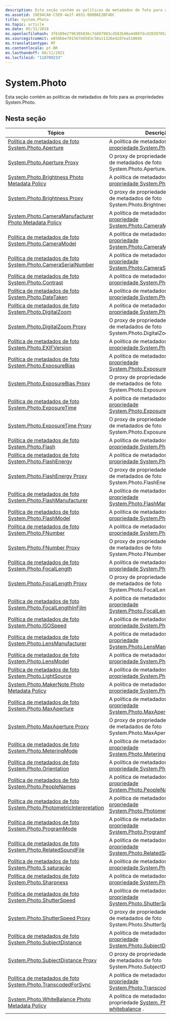 ```yaml
---
description: Esta seção contém as políticas de metadados de foto para as propriedades System.Photo.
ms.assetid: 19E94CA6-C5E0-4e2f-A931-B08B6E2BF4DC
title: System.Photo
ms.topic: article
ms.date: 05/31/2018
ms.openlocfilehash: 3f6109e2796305036c7dd97903cd582b98a44807dcd20397052baac440fefee4
ms.sourcegitcommit: e858bbe701567d4583c50a11326e42d7ea51804b
ms.translationtype: MT
ms.contentlocale: pt-BR
ms.lasthandoff: 08/11/2021
ms.locfileid: "118709233"
---
```

# <a name="systemphoto"></a>System.Photo

Esta seção contém as políticas de metadados de foto para as propriedades System.Photo.

## <a name="in-this-section"></a>Nesta seção



| Tópico                                                                                                                                | Descrição                                                                                                                                                   |
|--------------------------------------------------------------------------------------------------------------------------------------|---------------------------------------------------------------------------------------------------------------------------------------------------------------|
| [Política de metadados de foto System.Photo.Aperture](-wic-photoprop-system-photo-aperture.md)<br/>                                   | A política de metadados de foto para a [propriedade System.Photo.Aperture.](../properties/props-system-photo-aperture.md)<br/>                  |
| [System.Photo.Aperture Proxy](-wic-photoprop-system-photo-aperture-proxy.md)<br/>                                             | O proxy de propriedade para a política de metadados de foto System.Photo.Aperture.<br/>                                                                            |
| [System.Photo.Brightness Photo Metadata Policy](-wic-photoprop-system-photo-brightness.md)<br/>                               | A política de metadados de foto para a [propriedade System.Photo.Brightness.](../properties/props-system-photo-aperture.md)<br/>                |
| [System.Photo.Brightness Proxy](-wic-photoprop-system-photo-brightness-proxy.md)<br/>                                         | O proxy de propriedade para a política de metadados de foto System.Photo.Brightness.<br/>                                                                          |
| [System.Photo.CameraManufacturer Photo Metadata Policy](-wic-photoprop-system-photo-cameramanufacturer.md)<br/>               | A política de metadados de foto para a [propriedade System.Photo.CameraManufacturer.](../properties/props-system-photo-cameramanufacturer.md)<br/>        |
| [Política de metadados de foto System.Photo.CameraModel](-wic-photoprop-system-photo-cameramodel.md)<br/>                             | A política de metadados de foto para a [propriedade System.Photo.CameraModel.](../properties/props-system-photo-cameramodel.md)<br/>               |
| [Política de metadados de foto System.Photo.CameraSerialNumber](-wic-photoprop-system-photo-cameraserialnumber.md)<br/>               | A política de metadados de foto para a [propriedade System.Photo.CameraSerialNumber.](../properties/props-system-photo-cameraserialnumber.md)<br/>        |
| [Política de metadados de foto System.Photo.Contrast](-wic-photoprop-system-photo-contrast.md)<br/>                                   | A política de metadados de foto para a [propriedade System.Photo.Contrast.](../properties/props-system-photo-contrast.md)<br/>                  |
| [Política de metadados de foto System.Photo.DateTaken](-wic-photoprop-system-photo-datetaken.md)<br/>                                 | A política de metadados de foto para a [propriedade System.Photo.DateTaken.](../properties/props-system-photo-datetaken.md)<br/>                 |
| [Política de metadados de foto System.Photo.DigitalZoom](-wic-photoprop-system-photo-digitalzoom.md)<br/>                             | A política de metadados de foto para a [propriedade System.Photo.DigitalZoom.](../properties/props-system-photo-digitalzoom.md)<br/>               |
| [System.Photo.DigitalZoom Proxy](-wic-photoprop-system-photo-digitalzoom-proxy.md)<br/>                                       | O proxy de propriedade para a política de metadados de foto System.Photo.DigitalZoom.<br/>                                                                         |
| [Política de metadados de foto System.Photo.EXIFVersion](-wic-photoprop-system-photo-exifversion.md)<br/>                             | A política de metadados de foto para a [propriedade System.Photo.EXIFVersion.](../properties/props-system-photo-exifversion.md)<br/>               |
| [Política de metadados de foto System.Photo.ExposureBias](-wic-photoprop-system-photo-exposurebias.md)<br/>                           | A política de metadados de foto para a [propriedade System.Photo.ExposureBias.](../properties/props-system-photo-exposurebias.md)<br/>              |
| [System.Photo.ExposureBias Proxy](-wic-photoprop-system-photo-exposurebias-proxy.md)<br/>                                     | O proxy de propriedade para a política de metadados de foto System.Photo.ExposureBias.<br/>                                                                        |
| [Política de metadados de foto System.Photo.ExposureTime](-wic-photoprop-system-photo-exposuretime.md)<br/>                           | A política de metadados de foto para a [propriedade System.Photo.ExposureTime.](../properties/props-system-photo-exposuretime.md)<br/>              |
| [System.Photo.ExposureTime Proxy](-wic-photoprop-system-photo-exposuretime-proxy.md)<br/>                                     | O proxy de propriedade para a política de metadados de foto System.Photo.ExposureTime.<br/>                                                                        |
| [Política de metadados de foto System.Photo.Flash](-wic-photoprop-system-photo-flash.md)<br/>                                         | A política de metadados de foto para a [propriedade System.Photo.Flash.](../properties/props-system-photo-exposuretime.md)<br/>                     |
| [Política de metadados de foto System.Photo.FlashEnergy](-wic-photoprop-system-photo-flashenergy.md)<br/>                             | A política de metadados de foto para a [propriedade System.Photo.FlashEnergy.](../properties/props-system-photo-flashenergy.md)<br/>               |
| [System.Photo.FlashEnergy Proxy](-wic-photoprop-system-photo-flashenergy-proxy.md)<br/>                                       | O proxy de propriedade para a política de metadados de foto System.Photo.FlashEnergy.<br/>                                                                         |
| [Política de metadados de foto System.Photo.FlashManufacturer](-wic-photoprop-system-photo-flashmanufacturer.md)<br/>                 | A política de metadados de foto para a [propriedade System.Photo.FlashManufacturer.](../properties/props-system-photo-flashmanufacturer.md)<br/>         |
| [Política de metadados de foto System.Photo.FlashModel](-wic-photoprop-system-photo-flashmodel.md)<br/>                               | A política de metadados de foto para a [propriedade System.Photo.FlashModel.](../properties/props-system-photo-flashmodel.md)<br/>                |
| [Política de metadados de foto System.Photo.FNumber](-wic-photoprop-system-photo-fnumber.md)<br/>                                     | A política de metadados de foto para a [propriedade System.Photo.FNumber.](../properties/props-system-photo-fnumber.md)<br/>                   |
| [System.Photo.FNumber Proxy](-wic-photoprop-system-photo-fnumber-proxy.md)<br/>                                               | O proxy de propriedade para a política de metadados de foto System.Photo.FNumber.<br/>                                                                             |
| [Política de metadados de foto System.Photo.FocalLength](-wic-photoprop-system-photo-focallength.md)<br/>                             | A política de metadados de foto para a [propriedade System.Photo.FocalLength.](../properties/props-system-photo-focallength.md)<br/>               |
| [System.Photo.FocalLength Proxy](-wic-photoprop-system-photo-focallength-proxy.md)<br/>                                       | O proxy de propriedade para a política de metadados de foto System.Photo.FocalLength.<br/>                                                                         |
| [Política de metadados de foto System.Photo.FocalLengthInFilm](-wic-photoprop-system-photo-focallengthinfilm.md)<br/>                 | A política de metadados de foto para a [propriedade System.Photo.FocalLengthInFilm.](../properties/props-system-photo-focallengthinfilm.md)<br/>         |
| [Política de metadados de foto System.Photo.ISOSpeed](-wic-photoprop-system-photo-isospeed.md)<br/>                                   | A política de metadados de foto para a [propriedade System.Photo.ISOSpeed.](../properties/props-system-photo-focallengthinfilm.md)<br/>                  |
| [Política de metadados de foto System.Photo.LensManufacturer](-wic-photoprop-system-photo-lensmanufacturer.md)<br/>                   | A política de metadados de foto para a [propriedade System.Photo.LensManufacturer.](../properties/props-system-photo-lensmanufacturer.md)<br/>          |
| [Política de metadados de foto System.Photo.LensModel](-wic-photoprop-system-photo-lensmodel.md)<br/>                                 | A política de metadados de foto para a [propriedade System.Photo.LensModel.](../properties/props-system-photo-lensmodel.md)<br/>                 |
| [Política de metadados de foto System.Photo.LightSource](-wic-photoprop-system-photo-lightsource.md)<br/>                             | A política de metadados de foto para a [propriedade System.Photo.LightSource.](../properties/props-system-photo-lightsource.md)<br/>               |
| [System.Photo.MakerNote Photo Metadata Policy](-wic-photoprop-system-photo-makernote.md)<br/>                                 | A política de metadados de foto para a [propriedade System.Photo.MakerNote.](../properties/props-system-photo-makernote.md)<br/>                 |
| [Política de metadados de foto System.Photo.MaxAperture](-wic-photoprop-system-photo-maxaperture.md)<br/>                             | A política de metadados de foto para a [propriedade System.Photo.MaxAperture.](../properties/props-system-photo-maxaperture.md)<br/>               |
| [System.Photo.MaxAperture Proxy](-wic-photoprop-system-photo-maxaperture-proxy.md)<br/>                                       | O proxy de propriedade para a política de metadados de foto System.Photo.MaxAperture.<br/>                                                                         |
| [Política de metadados de foto System.Photo.MeteringMode](-wic-photoprop-system-photo-meteringmode.md)<br/>                           | A política de metadados de foto para a [propriedade System.Photo.MeteringMode.](../properties/props-system-photo-meteringmode.md)<br/>              |
| [Política de metadados de foto System.Photo.Orientation](-wic-photoprop-system-photo-orientation.md)<br/>                             | A política de metadados de foto para a [propriedade System.Photo.Orientation.](../properties/props-system-photo-meteringmode.md)<br/>               |
| [Política de metadados de foto System.Photo.PeopleNames](-wic-photoprop-system-photo-peoplenames.md)<br/>                             | A política de metadados de foto para a [propriedade System.Photo.PeopleNames.](../properties/props-system-photo-peoplenames.md)<br/>               |
| [Política de metadados de foto System.Photo.PhotometricInterpretation](-wic-photoprop-system-photo-photometricinterpretation.md)<br/> | A política de metadados de foto para a [propriedade System.Photo.PhotometricInterpretation.](../properties/props-system-photo-photometricinterpretation.md)<br/> |
| [Política de metadados de foto System.Photo.ProgramMode](-wic-photoprop-system-photo-programmode.md)<br/>                             | A política de metadados de foto para a [propriedade System.Photo.ProgramMode.](../properties/props-system-photo-programmode.md)<br/>               |
| [Política de metadados de foto System.Photo.RelatedSoundFile](-wic-photoprop-system-photo-relatedsoundfile.md)<br/>                   | A política de metadados de foto para a [propriedade System.Photo.RelatedSoundFile.](../properties/props-system-photo-relatedsoundfile.md)<br/>          |
| [Política de metadados de foto System.Photo.S saturação](-wic-photoprop-system-photo-saturation.md)<br/>                               | A política de metadados de foto para a [propriedade System.Photo.Saturation.](../properties/props-system-photo-saturation.md)<br/>                |
| [Política de metadados de foto System.Photo.Sharpness](-wic-photoprop-system-photo-sharpness.md)<br/>                                 | A política de metadados de foto para a [propriedade System.Photo.Sharpness.](../properties/props-system-photo-sharpness.md)<br/>                 |
| [Política de metadados de foto System.Photo.ShutterSpeed](-wic-photoprop-system-photo-shutterspeed.md)<br/>                           | A política de metadados de foto para a [propriedade System.Photo.ShutterSpeed.](../properties/props-system-photo-shutterspeed.md)<br/>              |
| [System.Photo.ShutterSpeed Proxy](-wic-photoprop-system-photo-shutterspeed-proxy.md)<br/>                                     | O proxy de propriedade para a política de metadados de foto System.Photo.ShutterSpeed.<br/>                                                                        |
| [Política de metadados de foto System.Photo.SubjectDistance](-wic-photoprop-system-photo-subjectdistance.md)<br/>                     | A política de metadados de foto para a [propriedade System.Photo.SubjectDistance.](../properties/props-system-photo-subjectdistance.md)<br/>           |
| [System.Photo.SubjectDistance Proxy](-wic-photoprop-system-photo-subjectdistance-proxy.md)<br/>                               | O proxy de propriedade para a política de metadados de foto System.Photo.SubjectDistance.<br/>                                                                     |
| [Política de metadados de foto System.Photo.TranscodedForSync](-wic-photoprop-system-photo-transcodedforsync.md)<br/>                 | A política de metadados de foto para a [propriedade System.Photo.TranscodedForSync.](../properties/props-system-photo-transcodedforsync.md)<br/>         |
| [System.Photo.WhiteBalance Photo Metadata Policy](-wic-photoprop-system-photo-whitebalance.md)<br/>                           | A política de metadados de foto para a propriedade [System. Photo. whitebalance](../properties/props-system-photo-whitebalance.md) .<br/>              |



 

 

 
